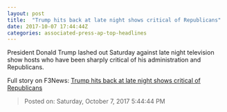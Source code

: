 ```yaml
---
layout: post
title:  "Trump hits back at late night shows critical of Republicans"
date: 2017-10-07 17:44:44Z
categories: associated-press-ap-top-headlines
---
```


President Donald Trump lashed out Saturday against late night television show hosts who have been sharply critical of his administration and Republicans.


Full story on F3News: [Trump hits back at late night shows critical of Republicans](http://www.f3nws.com/n/2ajzrC)

> Posted on: Saturday, October 7, 2017 5:44:44 PM
